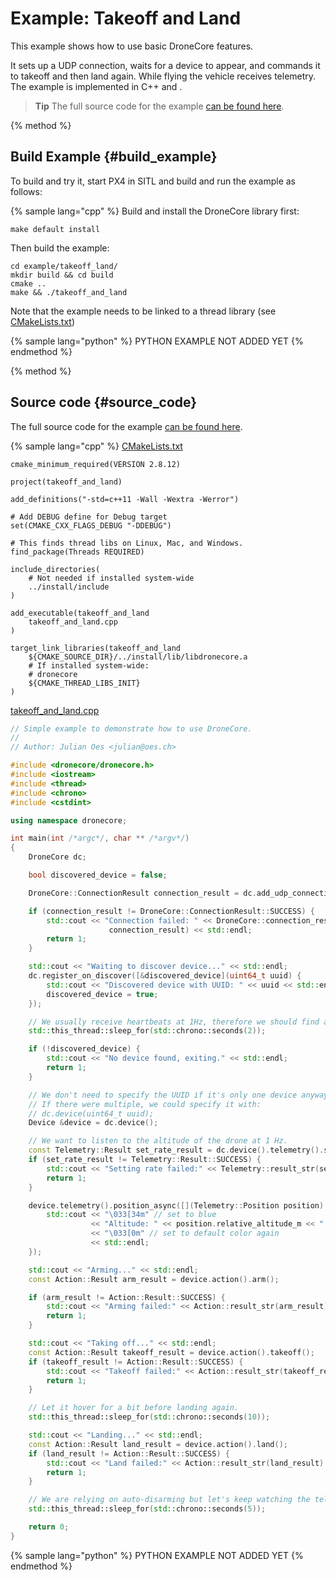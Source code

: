 # Example: Takeoff and Land

This example shows how to use basic DroneCore features. 

It sets up a UDP connection, waits for a device to appear, and commands it to takeoff and then land again. While flying the vehicle receives telemetry. The example is implemented in C++ and <????>.


<!-- [Gitbook-api-theme](https://github.com/GitbookIO/theme-api#gitbook-api-theme) shows how the methods work -->

> **Tip** The full source code for the example [can be found here](https://github.com/dronecore/DroneCore/tree/master/example/takeoff_land).

{% method %}
## Build Example {#build_example}

To build and try it, start PX4 in SITL and build and run the example as follows:


{% sample lang="cpp" %}
Build and install the DroneCore library first:

```
make default install
```

Then build the example:

```
cd example/takeoff_land/
mkdir build && cd build
cmake ..
make && ./takeoff_and_land
```

Note that the example needs to be linked to a thread library (see [CMakeLists.txt](https://github.com/dronecore/DroneCore/blob/master/example/takeoff_land/CMakeLists.txt))

{% sample lang="python" %}
PYTHON EXAMPLE NOT ADDED YET
{% endmethod %}


{% method %}
## Source code {#source_code}

The full source code for the example [can be found here](https://github.com/dronecore/DroneCore/blob/master/example/).

{% sample lang="cpp" %}
[CMakeLists.txt](https://github.com/dronecore/DroneCore/blob/master/example/takeoff_land/CMakeLists.txt)

```make
cmake_minimum_required(VERSION 2.8.12)

project(takeoff_and_land)

add_definitions("-std=c++11 -Wall -Wextra -Werror")

# Add DEBUG define for Debug target
set(CMAKE_CXX_FLAGS_DEBUG "-DDEBUG")

# This finds thread libs on Linux, Mac, and Windows.
find_package(Threads REQUIRED)

include_directories(
    # Not needed if installed system-wide
    ../install/include
)

add_executable(takeoff_and_land
    takeoff_and_land.cpp
)

target_link_libraries(takeoff_and_land
    ${CMAKE_SOURCE_DIR}/../install/lib/libdronecore.a
    # If installed system-wide:
    # dronecore
    ${CMAKE_THREAD_LIBS_INIT}
)

```

[takeoff_and_land.cpp](https://github.com/dronecore/DroneCore/blob/master/example/takeoff_land/takeoff_and_land.cpp)
```cpp
// Simple example to demonstrate how to use DroneCore.
//
// Author: Julian Oes <julian@oes.ch>

#include <dronecore/dronecore.h>
#include <iostream>
#include <thread>
#include <chrono>
#include <cstdint>

using namespace dronecore;

int main(int /*argc*/, char ** /*argv*/)
{
    DroneCore dc;

    bool discovered_device = false;

    DroneCore::ConnectionResult connection_result = dc.add_udp_connection();

    if (connection_result != DroneCore::ConnectionResult::SUCCESS) {
        std::cout << "Connection failed: " << DroneCore::connection_result_str(
                      connection_result) << std::endl;
        return 1;
    }

    std::cout << "Waiting to discover device..." << std::endl;
    dc.register_on_discover([&discovered_device](uint64_t uuid) {
        std::cout << "Discovered device with UUID: " << uuid << std::endl;
        discovered_device = true;
    });

    // We usually receive heartbeats at 1Hz, therefore we should find a device after around 2 seconds.
    std::this_thread::sleep_for(std::chrono::seconds(2));

    if (!discovered_device) {
        std::cout << "No device found, exiting." << std::endl;
        return 1;
    }

    // We don't need to specify the UUID if it's only one device anyway.
    // If there were multiple, we could specify it with:
    // dc.device(uint64_t uuid);
    Device &device = dc.device();

    // We want to listen to the altitude of the drone at 1 Hz.
    const Telemetry::Result set_rate_result = dc.device().telemetry().set_rate_position(1.0);
    if (set_rate_result != Telemetry::Result::SUCCESS) {
        std::cout << "Setting rate failed:" << Telemetry::result_str(set_rate_result) << std::endl;
        return 1;
    }

    device.telemetry().position_async([](Telemetry::Position position) {
        std::cout << "\033[34m" // set to blue
                  << "Altitude: " << position.relative_altitude_m << " m"
                  << "\033[0m" // set to default color again
                  << std::endl;
    });

    std::cout << "Arming..." << std::endl;
    const Action::Result arm_result = device.action().arm();

    if (arm_result != Action::Result::SUCCESS) {
        std::cout << "Arming failed:" << Action::result_str(arm_result) << std::endl;
        return 1;
    }

    std::cout << "Taking off..." << std::endl;
    const Action::Result takeoff_result = device.action().takeoff();
    if (takeoff_result != Action::Result::SUCCESS) {
        std::cout << "Takeoff failed:" << Action::result_str(takeoff_result) << std::endl;
        return 1;
    }

    // Let it hover for a bit before landing again.
    std::this_thread::sleep_for(std::chrono::seconds(10));

    std::cout << "Landing..." << std::endl;
    const Action::Result land_result = device.action().land();
    if (land_result != Action::Result::SUCCESS) {
        std::cout << "Land failed:" << Action::result_str(land_result) << std::endl;
        return 1;
    }

    // We are relying on auto-disarming but let's keep watching the telemetry infos a bit longer.
    std::this_thread::sleep_for(std::chrono::seconds(5));

    return 0;
}
```

{% sample lang="python" %}
PYTHON EXAMPLE NOT ADDED YET
{% endmethod %}


